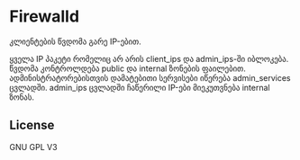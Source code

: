 Firewalld
=========

კლიენტების წვდომა გარე IP-ებით. 

ყველა IP პაკეტი რომელიც არ არის client_ips და admin_ips-ში იბლოკება. 
წვდომა კონტროლდება public და internal ზონების ფაილებით. 
ადმინისტრატორებისთვის დამატებითი სერვისები იწერება admin_services ცვლადში.
admin_ips ცვლადში ჩაწერილი IP-ები მიეკუთვნება internal ზონას. 




License
-------

GNU GPL V3
